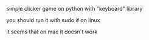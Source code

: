 simple clicker game on python with "keyboard" library

you should run it with sudo if on linux

it seems that on mac it doesn`t work
